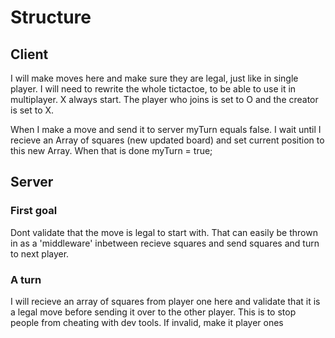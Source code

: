 # Structure

## Client

I will make moves here and make sure they are legal, just like in  single player. I will need to rewrite the whole tictactoe, to be able to use it in multiplayer. X always start. The player who joins is set to O and the creator is set to X. 

When I make a move and send it to server myTurn equals false. I wait until I recieve an Array of squares (new updated board) and set current position to this new Array. When that is done myTurn = true;

## Server
### First goal
Dont validate that the move is legal to start with. That can easily be thrown in as a 'middleware' inbetween recieve squares and send squares and turn to next player.

### A turn
I will recieve an array of squares from player one here and validate that it is a legal move  before sending it over to the other player. This is to stop people from cheating with dev tools. If invalid, make it player ones
